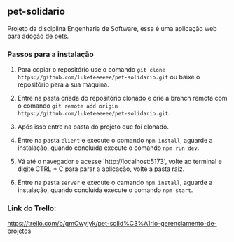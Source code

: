 ## pet-solidario
Projeto da disciplina Engenharia de Software, essa é uma aplicação web para adoção de pets.

### Passos para a instalação
1. Para copiar o repositório use o comando ```git clone https://github.com/luketeeeeee/pet-solidario.git``` ou baixe o repositório para a sua máquina.

2. Entre na pasta criada do repositório clonado e crie a branch remota com o comando ```git remote add origin https://github.com/luketeeeeee/pet-solidario.git```.

3. Após isso entre na pasta do projeto que foi clonado.

4. Entre na pasta ```client``` e execute o comando ```npm install```, aguarde a instalação, quando concluída execute o comando ```npm run dev```.

5. Vá até o navegador e acesse 'http://localhost:5173', volte ao terminal e digite CTRL + C para parar a aplicação, volte a pasta raiz.

6. Entre na pasta ```server``` e execute o camando ```npm install```, aguarde a instalação, quando concluída execute o comando ```npm start```.

### Link do Trello:
https://trello.com/b/gmCwylyk/pet-solid%C3%A1rio-gerenciamento-de-projetos
